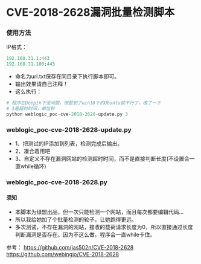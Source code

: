 # CVE-2018-2628漏洞批量检测脚本

### 使用方法
IP格式：
```python
192.168.31.1:443
192.168.31.100:443
```
* 命名为url.txt保存在同目录下执行脚本即可。
* 输出效果请自己注释！
* 这么执行：
```python
# 程序在Deepin下没问题，但是到了win10下的Ubuntu就不行了，改了一下
# 3是超时时间，单位秒
python weblogic_poc-cve-2018-2628-update.py 3
```

### weblogic_poc-cve-2018-2628-update.py
* 1、把测试的IP添加到列表，检测完成后输出。
* 2、凑合着用吧
* 3、自定义不存在漏洞网站的检测超时时间，而不是直接判断长度(不设置会一直while循环)

### weblogic_poc-cve-2018-2628.py
#### 须知
* 本脚本为绿盟出品，但一次只能检测一个网站，而且每次都要编辑代码...
* 所以我给她加了个批量检测的轮子，让她跑得更远。
* 多次测试，不存在漏洞的网站，接收的载荷请求长度为0，所以直接通过长度判断漏洞是否存在。因为不这么做，程序会一直while卡住。


参考：
https://github.com/jas502n/CVE-2018-2628
https://github.com/webingio/CVE-2018-2628
